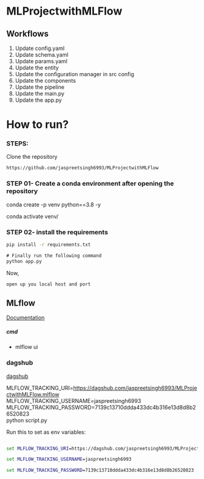 # MLProjectwithMLFlow

## Workflows
1. Update config.yaml
2. Update schema.yaml
3. Update params.yaml
4. Update the entity
5. Update the configuration manager in src config
6. Update the components
7. Update the pipeline
8. Update the main.py
9. Update the app.py


# How to run?
### STEPS:

Clone the repository

```bash
https://github.com/jaspreetsingh6993/MLProjectwithMLFlow
```
### STEP 01- Create a conda environment after opening the repository

conda create -p venv python==3.8 -y

conda activate venv/

### STEP 02- install the requirements
```cmd
pip install -r requirements.txt
```


```cmd
# Finally run the following command
python app.py
```

Now,
```cmd
open up you local host and port
```



## MLflow

[Documentation](https://mlflow.org/docs/latest/index.html)


##### cmd
- mlflow ui

### dagshub
[dagshub](https://dagshub.com/)

MLFLOW_TRACKING_URI=https://dagshub.com/jaspreetsingh6993/MLProjectwithMLFlow.mlflow \
MLFLOW_TRACKING_USERNAME=jaspreetsingh6993 \
MLFLOW_TRACKING_PASSWORD=7139c13710ddda433dc4b316e13d8d8b26520823 \
python script.py

Run this to set as env variables:

```cmd

set MLFLOW_TRACKING_URI=https://dagshub.com/jaspreetsingh6993/MLProjectwithMLFlow.mlflow

set MLFLOW_TRACKING_USERNAME=jaspreetsingh6993

set MLFLOW_TRACKING_PASSWORD=7139c13710ddda433dc4b316e13d8d8b26520823

```


